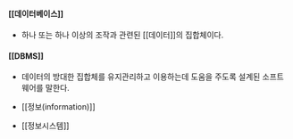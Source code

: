 #### [[데이터베이스]]
- 하나 또는 하나 이상의 조작과 관련된 [[데이터]]의 집합체이다.

#### [[DBMS]]
- 데이터의 방대한 집합체를 유지관리하고 이용하는데 도움을 주도록 설계된 소프트웨어를 말한다.

- [[정보(information)]]
- [[정보시스템]]
